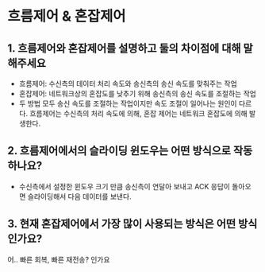 # 흐름제어 & 혼잡제어

## 1. 흐름제어와 혼잡제어를 설명하고 둘의 차이점에 대해 말해주세요
* 흐름제어: 수신측의 데이터 처리 속도와 송신측의 송신 속도를 맞춰주는 작업
* 혼잡제어: 네트워크상의 혼잡도를 낮추기 위해 송신측의 송신 속도를 조절하는 작업
* 두 방법 모두 송신 속도를 조절하는 작업이지만 속도 조절이 일어나는 원인이 다르다. 흐름제어는 수신측의 처리 속도에 의해, 혼잡 제어는 네트워크 혼잡도에 의해 발생한다.

## 2. 흐름제어에서의 슬라이딩 윈도우는 어떤 방식으로 작동하나요?
* 수신측에서 설정한 윈도우 크기 만큼 송신측이 연달아 보내고 ACK 응답이 돌아오면 슬라이딩해서 다음 데이터를 보낸다.

## 3. 현재 혼잡제어에서 가장 많이 사용되는 방식은 어떤 방식인가요?
어.. 빠른 회복, 빠른 재전송? 인가요